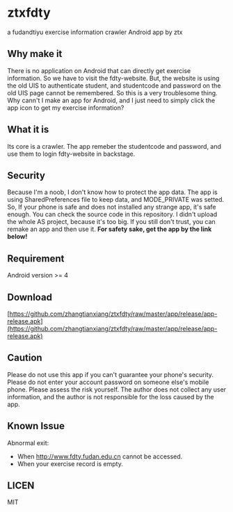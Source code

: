 # ztxfdty
a fudandtiyu exercise information crawler Android app by ztx

## Why make it

There is no application on Android that can directly get exercise information. So we have to visit the fdty-website. But, the website is using the old UIS to authenticate student, and studentcode and password on the old UIS page cannot be remembered. So this is a very troublesome thing. Why cann't I make an app for Android, and I just need to simply click the app icon to get my exercise information?

## What it is

Its core is a crawler. The app remeber the studentcode and password, and use them to login fdty-website in backstage.

## Security

Because I'm a noob, I don't know how to protect the app data. The app is using SharedPreferences file to keep data, and MODE_PRIVATE was setted. So, If your phone is safe and does not installed any strange app, it's safe enough. You can check the source code in this repository. I didn't upload the whole AS project, because it's too big. If you still don't trust, you can remake an app and then use it. **For safety sake, get the app by the link below!**



## Requirement

Android version >= 4

## Download

[https://github.com/zhangtianxiang/ztxfdty/raw/master/app/release/app-release.apk](https://github.com/zhangtianxiang/ztxfdty/raw/master/app/release/app-release.apk)

## Caution

Please do not use this app if you can't guarantee your phone's security.
Please do not enter your account password on someone else's mobile phone.
Please assess the risk yourself.
The author does not collect any user information, and the author is not responsible for the loss caused by the app.

## Known Issue

Abnormal exit:

- When http://www.fdty.fudan.edu.cn cannot be accessed.
- When your exercise record is empty.

## LICEN
MIT
